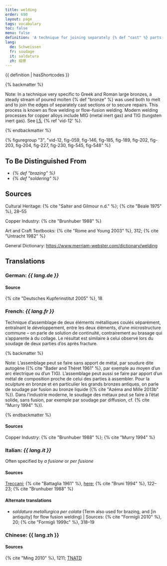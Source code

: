 ```yaml
---
title: welding
order: 690
layout: page
tags: vocabulary
toc: false
menu: false
definition: 'A technique for joining separately {% def "cast" %} parts using high temperatures resulting in partial melting of the parts. A filler metal is often applied.'
lang:
  de: Schweissen
  fr: soudage
  it: saldatura
  zh: 熔焊
---
```


{{ definition | hasShortcodes }}

{% backmatter %}

Note: In a technique very specific to Greek and Roman large bronzes, a steady stream of poured molten {% def "bronze" %} was used both to melt and to join the edges of separately cast sections or to secure repairs. This process is known as flow welding or flow-fusion welding. Modern welding processes for copper alloys include MIG (metal inert gas) and TIG (tungsten inert gas). See [I.5](/vol-1/5/), {% ref 'vid-12' %}.

{% endbackmatter %}

{% figuregroup "3", "vid-12, fig-059, fig-146, fig-185, fig-189, fig-202, fig-203, fig-204, fig-227, fig-230, fig-545, fig-548" %}

## To Be Distinguished From

- *{% def "brazing" %}*
- *{% def "soldering" %}*

## Sources

Cultural Heritage: {% cite "Salter and Gilmour n.d." %}; {% cite "Beale 1975" %}, 28–55

Copper Industry: {% cite "Brunhuber 1988" %}

Art and Craft Textbooks: {% cite "Rome and Young 2003" %}, 312; {% cite "Untracht 1982" %}

General Dictionary: <https://www.merriam-webster.com/dictionary/welding>

## Translations

<div class="accordion">

### **German**: *{{ lang.de }}*

#### Source

{% cite "Deutsches Kupferinstitut 2005" %}, 18

### **French**: *{{ lang.fr }}*

Technique d’assemblage de deux éléments métalliques coulés séparément, entraînant le développement, entre les deux éléments, d’une microstructure commune – on parle de solution de continuité, contrairement au brasage qui s’apparente à du collage. Le résultat est similaire à celui observé lors du soudage de deux parties d’os après fracture.

{% backmatter %}

Note: L’assemblage peut se faire sans apport de métal, par soudure dite autogène ({% cite "Bader and Théret 1961" %}, par exemple au moyen d’un arc électrique ou d’un TIG). L’assemblage peut aussi se faire par apport d’un métal de composition proche de celui des parties à assembler. Pour la sculpture en bronze et en particulier les grands bronzes antiques, on parle de soudage par fusion au bronze liquide ({% cite "Azéma and Mille 2013b" %}). Dans l’industrie moderne, le soudage des métaux peut se faire à l’état solide, sans fusion, par exemple par soudage par diffusion, cf. {% cite "Murry 1994" %}).

{% endbackmatter %}

#### Sources

Copper Industry: {% cite "Brunhuber 1988" %}; {% cite "Murry 1994" %}

### **Italian**: *{{ lang.it }}*

Often specified by *a fusione* or *per fusione*

#### Sources

[Treccani](https://www.treccani.it/vocabolario/saldatura/); {% cite "Battaglia 1961" %}, [here](http://www.gdli.it/pdf_viewer/Scripts/pdf.js/web/viewer.asp?file=/PDF/GDLI17/GDLI_17_ocr_395.pdf&parola=saldatura); {% cite "Bruni 1994" %}, 122–23; {% cite "Brunhuber 1988" %}

#### Alternate translations

- *saldatura metallurgica per colata* (Term also used for brazing, and [in antiquity] for flow fusion welding) | Sources: {% cite "Formigli 2010" %}, 20; {% cite "Formigli 1999c" %}, 318–19

### **Chinese**: {{ lang.zh }}

#### Sources

{% cite "Ming 2010" %}, 1211; [TNATD](https://terms.naer.edu.tw/detail/633942/?index=4)

</div>
